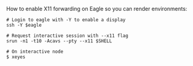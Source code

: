 How to enable X11 forwarding on Eagle so you can render environments:

```
# Login to eagle with -Y to enable a display
ssh -Y $eagle

# Request interactive session with --x11 flag
srun -n1 -t10 -Acavs --pty --x11 $SHELL

# On interactive node
$ xeyes
```

